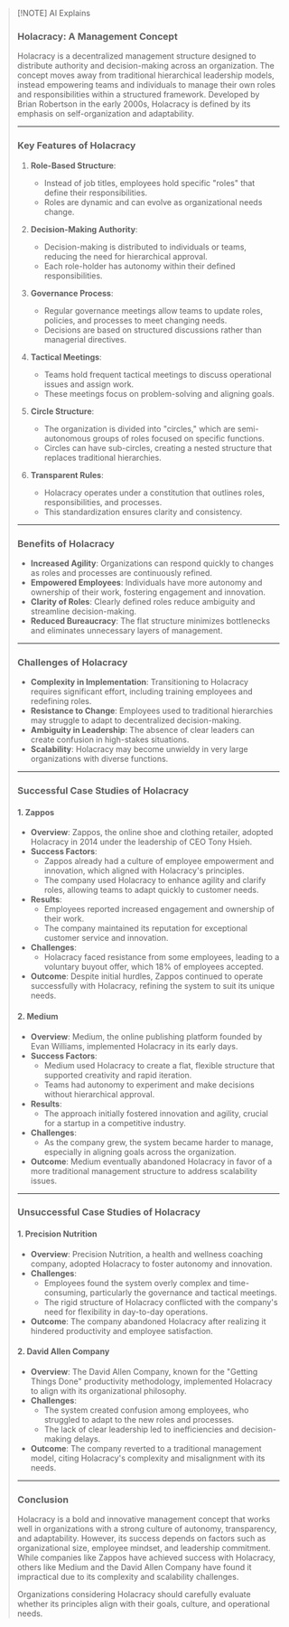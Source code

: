 

> [!NOTE] AI Explains
> ### **Holacracy: A Management Concept**
> 
> Holacracy is a decentralized management structure designed to distribute authority and decision-making across an organization. The concept moves away from traditional hierarchical leadership models, instead empowering teams and individuals to manage their own roles and responsibilities within a structured framework. Developed by Brian Robertson in the early 2000s, Holacracy is defined by its emphasis on self-organization and adaptability.
> 
> ---
> 
> ### **Key Features of Holacracy**
> 
> 1. **Role-Based Structure**:
>     
>     - Instead of job titles, employees hold specific "roles" that define their responsibilities.
>     - Roles are dynamic and can evolve as organizational needs change.
> 2. **Decision-Making Authority**:
>     
>     - Decision-making is distributed to individuals or teams, reducing the need for hierarchical approval.
>     - Each role-holder has autonomy within their defined responsibilities.
> 3. **Governance Process**:
>     
>     - Regular governance meetings allow teams to update roles, policies, and processes to meet changing needs.
>     - Decisions are based on structured discussions rather than managerial directives.
> 4. **Tactical Meetings**:
>     
>     - Teams hold frequent tactical meetings to discuss operational issues and assign work.
>     - These meetings focus on problem-solving and aligning goals.
> 5. **Circle Structure**:
>     
>     - The organization is divided into "circles," which are semi-autonomous groups of roles focused on specific functions.
>     - Circles can have sub-circles, creating a nested structure that replaces traditional hierarchies.
> 6. **Transparent Rules**:
>     
>     - Holacracy operates under a constitution that outlines roles, responsibilities, and processes.
>     - This standardization ensures clarity and consistency.
> 
> ---
> 
> ### **Benefits of Holacracy**
> 
> - **Increased Agility**: Organizations can respond quickly to changes as roles and processes are continuously refined.
> - **Empowered Employees**: Individuals have more autonomy and ownership of their work, fostering engagement and innovation.
> - **Clarity of Roles**: Clearly defined roles reduce ambiguity and streamline decision-making.
> - **Reduced Bureaucracy**: The flat structure minimizes bottlenecks and eliminates unnecessary layers of management.
> 
> ---
> 
> ### **Challenges of Holacracy**
> 
> - **Complexity in Implementation**: Transitioning to Holacracy requires significant effort, including training employees and redefining roles.
> - **Resistance to Change**: Employees used to traditional hierarchies may struggle to adapt to decentralized decision-making.
> - **Ambiguity in Leadership**: The absence of clear leaders can create confusion in high-stakes situations.
> - **Scalability**: Holacracy may become unwieldy in very large organizations with diverse functions.
> 
> ---
> 
> ### **Successful Case Studies of Holacracy**
> 
> #### **1. Zappos**
> 
> - **Overview**: Zappos, the online shoe and clothing retailer, adopted Holacracy in 2014 under the leadership of CEO Tony Hsieh.
> - **Success Factors**:
>     - Zappos already had a culture of employee empowerment and innovation, which aligned with Holacracy's principles.
>     - The company used Holacracy to enhance agility and clarify roles, allowing teams to adapt quickly to customer needs.
> - **Results**:
>     - Employees reported increased engagement and ownership of their work.
>     - The company maintained its reputation for exceptional customer service and innovation.
> - **Challenges**:
>     - Holacracy faced resistance from some employees, leading to a voluntary buyout offer, which 18% of employees accepted.
> - **Outcome**: Despite initial hurdles, Zappos continued to operate successfully with Holacracy, refining the system to suit its unique needs.
> 
> #### **2. Medium**
> 
> - **Overview**: Medium, the online publishing platform founded by Evan Williams, implemented Holacracy in its early days.
> - **Success Factors**:
>     - Medium used Holacracy to create a flat, flexible structure that supported creativity and rapid iteration.
>     - Teams had autonomy to experiment and make decisions without hierarchical approval.
> - **Results**:
>     - The approach initially fostered innovation and agility, crucial for a startup in a competitive industry.
> - **Challenges**:
>     - As the company grew, the system became harder to manage, especially in aligning goals across the organization.
> - **Outcome**: Medium eventually abandoned Holacracy in favor of a more traditional management structure to address scalability issues.
> 
> ---
> 
> ### **Unsuccessful Case Studies of Holacracy**
> 
> #### **1. Precision Nutrition**
> 
> - **Overview**: Precision Nutrition, a health and wellness coaching company, adopted Holacracy to foster autonomy and innovation.
> - **Challenges**:
>     - Employees found the system overly complex and time-consuming, particularly the governance and tactical meetings.
>     - The rigid structure of Holacracy conflicted with the company's need for flexibility in day-to-day operations.
> - **Outcome**: The company abandoned Holacracy after realizing it hindered productivity and employee satisfaction.
> 
> #### **2. David Allen Company**
> 
> - **Overview**: The David Allen Company, known for the "Getting Things Done" productivity methodology, implemented Holacracy to align with its organizational philosophy.
> - **Challenges**:
>     - The system created confusion among employees, who struggled to adapt to the new roles and processes.
>     - The lack of clear leadership led to inefficiencies and decision-making delays.
> - **Outcome**: The company reverted to a traditional management model, citing Holacracy's complexity and misalignment with its needs.
> 
> ---
> 
> ### **Conclusion**
> 
> Holacracy is a bold and innovative management concept that works well in organizations with a strong culture of autonomy, transparency, and adaptability. However, its success depends on factors such as organizational size, employee mindset, and leadership commitment. While companies like Zappos have achieved success with Holacracy, others like Medium and the David Allen Company have found it impractical due to its complexity and scalability challenges.
> 
> Organizations considering Holacracy should carefully evaluate whether its principles align with their goals, culture, and operational needs.